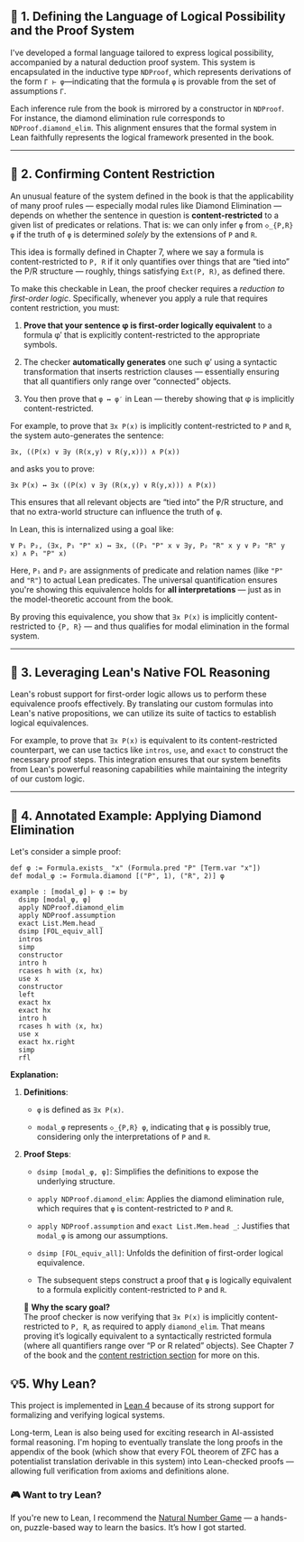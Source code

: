 

## **🧭 1\. Defining the Language of Logical Possibility and the Proof System**

I've developed a formal language tailored to express logical possibility, accompanied by a natural deduction proof system. This system is encapsulated in the inductive type `NDProof`, which represents derivations of the form `Γ ⊢ φ`—indicating that the formula `φ` is provable from the set of assumptions `Γ`.

Each inference rule from the book is mirrored by a constructor in `NDProof`. For instance, the diamond elimination rule corresponds to `NDProof.diamond_elim`. This alignment ensures that the formal system in Lean faithfully represents the logical framework presented in the book.

---

## **📐 2\. Confirming Content Restriction**

An unusual feature of the system defined in the book is that the applicability of many proof rules — especially modal rules like Diamond Elimination — depends on whether the sentence in question is **content-restricted** to a given list of predicates or relations. That is: we can only infer `φ` from `◇_{P,R} φ` if the truth of `φ` is determined *solely* by the extensions of `P` and `R`.

This idea is formally defined in Chapter 7, where we say a formula is content-restricted to `P, R` if it only quantifies over things that are “tied into” the P/R structure — roughly, things satisfying `Ext(P, R)`, as defined there.

To make this checkable in Lean, the proof checker requires a *reduction to first-order logic*. Specifically, whenever you apply a rule that requires content restriction, you must:

1. **Prove that your sentence φ is first-order logically equivalent** to a formula φ′ that is explicitly content-restricted to the appropriate symbols.

2. The checker **automatically generates** one such φ′ using a syntactic transformation that inserts restriction clauses — essentially ensuring that all quantifiers only range over “connected” objects.

3. You then prove that `φ ↔ φ′` in Lean — thereby showing that φ is implicitly content-restricted.

For example, to prove that `∃x P(x)` is implicitly content-restricted to `P` and `R`, the system auto-generates the sentence:

```
∃x, ((P(x) ∨ ∃y (R(x,y) ∨ R(y,x))) ∧ P(x))
```

and asks you to prove:

```
∃x P(x) ↔ ∃x ((P(x) ∨ ∃y (R(x,y) ∨ R(y,x))) ∧ P(x))
```

This ensures that all relevant objects are “tied into” the P/R structure, and that no extra-world structure can influence the truth of `φ`.

In Lean, this is internalized using a goal like:

```
∀ P₁ P₂, (∃x, P₁ "P" x) ↔ ∃x, ((P₁ "P" x ∨ ∃y, P₂ "R" x y ∨ P₂ "R" y x) ∧ P₁ "P" x)
```

Here, `P₁` and `P₂` are assignments of predicate and relation names (like `"P"` and `"R"`) to actual Lean predicates. The universal quantification ensures you're showing this equivalence holds for **all interpretations** — just as in the model-theoretic account from the book.

By proving this equivalence, you show that `∃x P(x)` is implicitly content-restricted to `{P, R}` — and thus qualifies for modal elimination in the formal system.

---

## **🧰 3\. Leveraging Lean's Native FOL Reasoning**

Lean's robust support for first-order logic allows us to perform these equivalence proofs effectively. By translating our custom formulas into Lean's native propositions, we can utilize its suite of tactics to establish logical equivalences.

For example, to prove that `∃x P(x)` is equivalent to its content-restricted counterpart, we can use tactics like `intros`, `use`, and `exact` to construct the necessary proof steps. This integration ensures that our system benefits from Lean's powerful reasoning capabilities while maintaining the integrity of our custom logic.

---

## **🧪 4\. Annotated Example: Applying Diamond Elimination**

Let's consider a simple proof:

```
def φ := Formula.exists_ "x" (Formula.pred "P" [Term.var "x"])
def modal_φ := Formula.diamond [("P", 1), ("R", 2)] φ

example : [modal_φ] ⊢ φ := by
  dsimp [modal_φ, φ]
  apply NDProof.diamond_elim
  apply NDProof.assumption
  exact List.Mem.head _
  dsimp [FOL_equiv_all]
  intros
  simp
  constructor
  intro h
  rcases h with ⟨x, hx⟩
  use x
  constructor
  left
  exact hx
  exact hx
  intro h
  rcases h with ⟨x, hx⟩
  use x
  exact hx.right
  simp
  rfl
```

**Explanation:**

1. **Definitions**:

   * `φ` is defined as `∃x P(x)`.

   * `modal_φ` represents `◇_{P,R} φ`, indicating that `φ` is possibly true, considering only the interpretations of `P` and `R`.

2. **Proof Steps**:

   * `dsimp [modal_φ, φ]`: Simplifies the definitions to expose the underlying structure.

   * `apply NDProof.diamond_elim`: Applies the diamond elimination rule, which requires that `φ` is content-restricted to `P` and `R`.

   * `apply NDProof.assumption` and `exact List.Mem.head _`: Justifies that `modal_φ` is among our assumptions.

   * `dsimp [FOL_equiv_all]`: Unfolds the definition of first-order logical equivalence.

   * The subsequent steps construct a proof that `φ` is logically equivalent to a formula explicitly content-restricted to `P` and `R`.  

   **📌**  **Why the scary goal?**  
      The proof checker is now verifying that `∃x P(x)` is implicitly content-restricted to `P, R`, as required to apply `diamond_elim`. That means proving it’s logically equivalent to a syntactically restricted formula (where all quantifiers range over “P or R related” objects). See Chapter 7 of the book and the [content restriction section](https://chatgpt.com/g/g-p-680481eb59188191ae26fd73b6a10885-lean-proof-checker-for-lfp-modal-logic/c/docs/content-restriction.md) for more on this.

## 💡**5\. Why Lean?**

This project is implemented in [Lean 4](https://leanprover.github.io/) because of its strong support for formalizing and verifying logical systems.

Long-term, Lean is also being used for exciting research in AI-assisted formal reasoning. I'm hoping to eventually translate the long proofs in the appendix of the book (which show that every FOL theorem of ZFC has a potentialist translation derivable in this system) into Lean-checked proofs — allowing full verification from axioms and definitions alone.

### **🎮 Want to try Lean?**

If you're new to Lean, I recommend the [Natural Number Game](https://adam.math.hhu.de/lean-game) — a hands-on, puzzle-based way to learn the basics. It’s how I got started.

